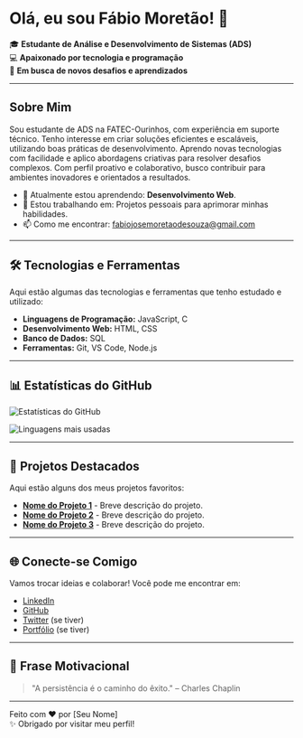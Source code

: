 # Olá, eu sou Fábio Moretão! 👋

🎓 **Estudante de Análise e Desenvolvimento de Sistemas (ADS)**  
💻 **Apaixonado por tecnologia e programação**  
🚀 **Em busca de novos desafios e aprendizados**

---

## Sobre Mim

Sou estudante de ADS na FATEC-Ourinhos, com experiência em suporte técnico. Tenho interesse em criar soluções eficientes e escaláveis, utilizando boas práticas de desenvolvimento. Aprendo novas tecnologias com facilidade e aplico abordagens criativas para resolver desafios complexos. Com perfil proativo e colaborativo, busco contribuir para ambientes inovadores e orientados a resultados.

- 🌱 Atualmente estou aprendendo: **Desenvolvimento Web**.
- 🔭 Estou trabalhando em: Projetos pessoais para aprimorar minhas habilidades.
- 📫 Como me encontrar: [fabiojosemoretaodesouza@gmail.com](mailto:fabiojosemoretaodesouza@gmail.com)

---

## 🛠️ Tecnologias e Ferramentas

Aqui estão algumas das tecnologias e ferramentas que tenho estudado e utilizado:

- **Linguagens de Programação:** JavaScript, C
- **Desenvolvimento Web:** HTML, CSS
- **Banco de Dados:** SQL
- **Ferramentas:** Git, VS Code, Node.js

---

## 📊 Estatísticas do GitHub

![Estatísticas do GitHub](https://github-readme-stats.vercel.app/api?username=seu-usuario&show_icons=true&theme=radical)

![Linguagens mais usadas](https://github-readme-stats.vercel.app/api/top-langs/?username=seu-usuario&layout=compact&theme=radical)

---

## 🚀 Projetos Destacados

Aqui estão alguns dos meus projetos favoritos:

- **[Nome do Projeto 1](https://github.com/seu-usuario/nome-do-repositorio)** - Breve descrição do projeto.
- **[Nome do Projeto 2](https://github.com/seu-usuario/nome-do-repositorio)** - Breve descrição do projeto.
- **[Nome do Projeto 3](https://github.com/seu-usuario/nome-do-repositorio)** - Breve descrição do projeto.

---

## 🌐 Conecte-se Comigo

Vamos trocar ideias e colaborar! Você pode me encontrar em:

- [LinkedIn](https://www.linkedin.com/in/seu-perfil/)
- [GitHub](https://github.com/seu-usuario)
- [Twitter](https://twitter.com/seu-perfil) (se tiver)
- [Portfólio](https://seu-site.com) (se tiver)

---

## 📌 Frase Motivacional

> "A persistência é o caminho do êxito." – Charles Chaplin

---

Feito com ❤️ por [Seu Nome]  
✨ Obrigado por visitar meu perfil!
